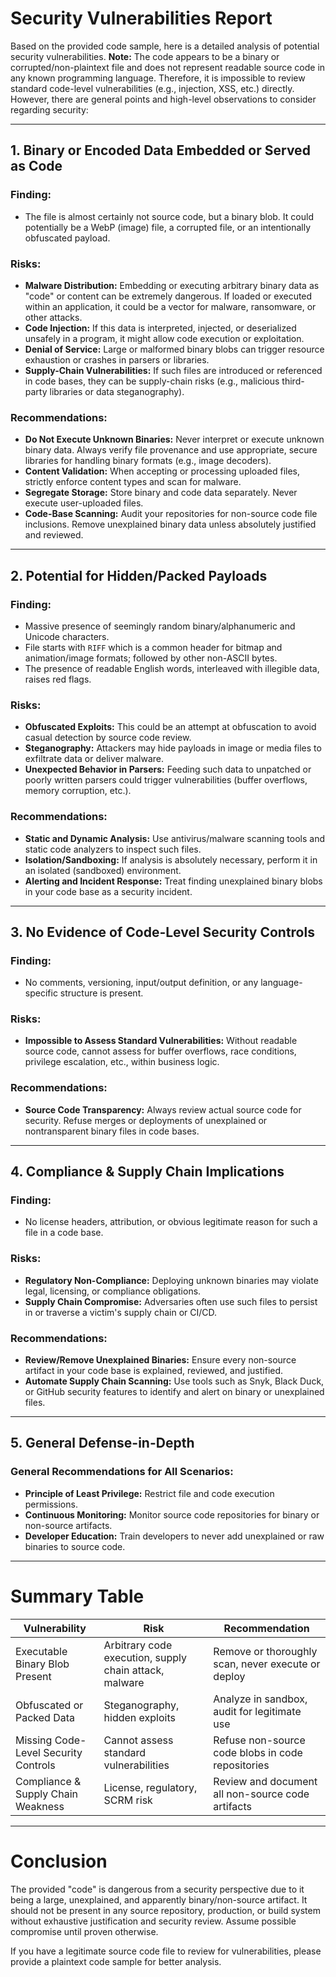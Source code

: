 # Security Vulnerabilities Report

Based on the provided code sample, here is a detailed analysis of potential security vulnerabilities. **Note:** The code appears to be a binary or corrupted/non-plaintext file and does not represent readable source code in any known programming language. Therefore, it is impossible to review standard code-level vulnerabilities (e.g., injection, XSS, etc.) directly. However, there are general points and high-level observations to consider regarding security:

---

## 1. **Binary or Encoded Data Embedded or Served as Code**

### Finding:
- The file is almost certainly not source code, but a binary blob. It could potentially be a WebP (image) file, a corrupted file, or an intentionally obfuscated payload.

### Risks:
- **Malware Distribution:** Embedding or executing arbitrary binary data as "code" or content can be extremely dangerous. If loaded or executed within an application, it could be a vector for malware, ransomware, or other attacks.
- **Code Injection:** If this data is interpreted, injected, or deserialized unsafely in a program, it might allow code execution or exploitation.
- **Denial of Service:** Large or malformed binary blobs can trigger resource exhaustion or crashes in parsers or libraries.
- **Supply-Chain Vulnerabilities:** If such files are introduced or referenced in code bases, they can be supply-chain risks (e.g., malicious third-party libraries or data steganography).

### Recommendations:
- **Do Not Execute Unknown Binaries:** Never interpret or execute unknown binary data. Always verify file provenance and use appropriate, secure libraries for handling binary formats (e.g., image decoders).
- **Content Validation:** When accepting or processing uploaded files, strictly enforce content types and scan for malware.
- **Segregate Storage:** Store binary and code data separately. Never execute user-uploaded files.
- **Code-Base Scanning:** Audit your repositories for non-source code file inclusions. Remove unexplained binary data unless absolutely justified and reviewed.

---

## 2. **Potential for Hidden/Packed Payloads**

### Finding:
- Massive presence of seemingly random binary/alphanumeric and Unicode characters.
- File starts with `RIFF` which is a common header for bitmap and animation/image formats; followed by other non-ASCII bytes.
- The presence of readable English words, interleaved with illegible data, raises red flags.

### Risks:
- **Obfuscated Exploits:** This could be an attempt at obfuscation to avoid casual detection by source code review.
- **Steganography:** Attackers may hide payloads in image or media files to exfiltrate data or deliver malware.
- **Unexpected Behavior in Parsers:** Feeding such data to unpatched or poorly written parsers could trigger vulnerabilities (buffer overflows, memory corruption, etc.).

### Recommendations:
- **Static and Dynamic Analysis:** Use antivirus/malware scanning tools and static code analyzers to inspect such files.
- **Isolation/Sandboxing:** If analysis is absolutely necessary, perform it in an isolated (sandboxed) environment.
- **Alerting and Incident Response:** Treat finding unexplained binary blobs in your code base as a security incident.

---

## 3. **No Evidence of Code-Level Security Controls**

### Finding:
- No comments, versioning, input/output definition, or any language-specific structure is present.

### Risks:
- **Impossible to Assess Standard Vulnerabilities:** Without readable source code, cannot assess for buffer overflows, race conditions, privilege escalation, etc., within business logic.

### Recommendations:
- **Source Code Transparency:** Always review actual source code for security. Refuse merges or deployments of unexplained or nontransparent binary files in code bases.

---

## 4. **Compliance & Supply Chain Implications**

### Finding:
- No license headers, attribution, or obvious legitimate reason for such a file in a code base.

### Risks:
- **Regulatory Non-Compliance:** Deploying unknown binaries may violate legal, licensing, or compliance obligations.
- **Supply Chain Compromise:** Adversaries often use such files to persist in or traverse a victim's supply chain or CI/CD.

### Recommendations:
- **Review/Remove Unexplained Binaries:** Ensure every non-source artifact in your code base is explained, reviewed, and justified.
- **Automate Supply Chain Scanning:** Use tools such as Snyk, Black Duck, or GitHub security features to identify and alert on binary or unexplained files.

---

## 5. **General Defense-in-Depth**

### General Recommendations for All Scenarios:
- **Principle of Least Privilege:** Restrict file and code execution permissions.
- **Continuous Monitoring:** Monitor source code repositories for binary or non-source artifacts.
- **Developer Education:** Train developers to never add unexplained or raw binaries to source code.

---

# **Summary Table**

| Vulnerability                         | Risk                                                   | Recommendation                                      |
|----------------------------------------|--------------------------------------------------------|-----------------------------------------------------|
| Executable Binary Blob Present         | Arbitrary code execution, supply chain attack, malware | Remove or thoroughly scan, never execute or deploy  |
| Obfuscated or Packed Data              | Steganography, hidden exploits                         | Analyze in sandbox, audit for legitimate use        |
| Missing Code-Level Security Controls   | Cannot assess standard vulnerabilities                 | Refuse non-source code blobs in code repositories   |
| Compliance & Supply Chain Weakness     | License, regulatory, SCRM risk                         | Review and document all non-source code artifacts   |

---

# **Conclusion**

The provided "code" is dangerous from a security perspective due to it being a large, unexplained, and apparently binary/non-source artifact. It should not be present in any source repository, production, or build system without exhaustive justification and security review. Assume possible compromise until proven otherwise.

If you have a legitimate source code file to review for vulnerabilities, please provide a plaintext code sample for better analysis.